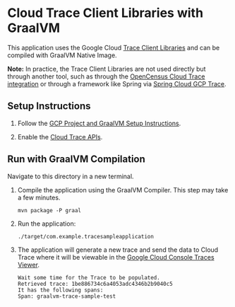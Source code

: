 # Cloud Trace Client Libraries with GraalVM

This application uses the Google Cloud [Trace Client Libraries](https://github.com/googleapis/java-trace) and can be compiled with GraalVM Native Image.

**Note:** In practice, the Trace Client Libraries are not used directly but through another tool, such as through the [OpenCensus Cloud Trace integration](https://cloud.google.com/trace/docs/setup/java) or through a framework like Spring via [Spring Cloud GCP Trace](https://github.com/spring-cloud/spring-cloud-gcp/blob/master/docs/src/main/asciidoc/trace.adoc).

## Setup Instructions

1. Follow the [GCP Project and GraalVM Setup Instructions](../README.md).

2. Enable the [Cloud Trace APIs](https://console.cloud.google.com/apis/api/cloudtrace.googleapis.com/overview).

## Run with GraalVM Compilation

Navigate to this directory in a new terminal.
   
1. Compile the application using the GraalVM Compiler. This step may take a few minutes.

   ```
   mvn package -P graal
   ```
   
2. Run the application:

   ```
   ./target/com.example.tracesampleapplication
   ```

3. The application will generate a new trace and send the data to Cloud Trace where it will be viewable in the [Google Cloud Console Traces Viewer](https://console.cloud.google.com/traces/traces).

    ```
    Wait some time for the Trace to be populated.
    Retrieved trace: 1be886734c6a4053adc4346b2b9040c5
    It has the following spans: 
    Span: graalvm-trace-sample-test
    ```
